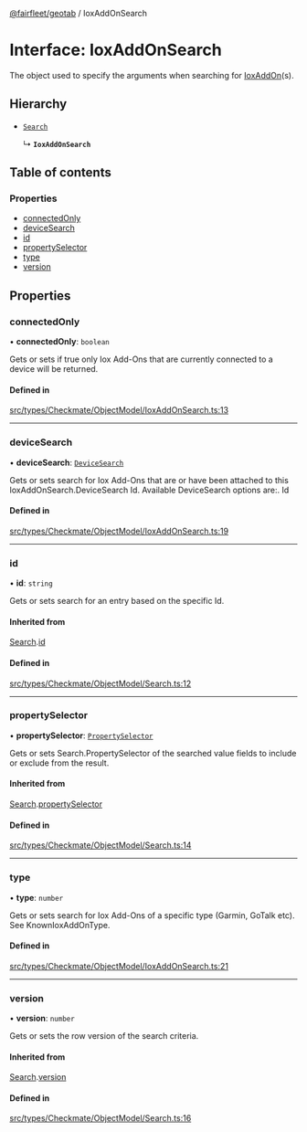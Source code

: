 [@fairfleet/geotab](../README.md) / IoxAddOnSearch

# Interface: IoxAddOnSearch

The object used to specify the arguments when searching for [IoxAddOn](IoxAddOn.md)(s).

## Hierarchy

- [`Search`](Search.md)

  ↳ **`IoxAddOnSearch`**

## Table of contents

### Properties

- [connectedOnly](IoxAddOnSearch.md#connectedonly)
- [deviceSearch](IoxAddOnSearch.md#devicesearch)
- [id](IoxAddOnSearch.md#id)
- [propertySelector](IoxAddOnSearch.md#propertyselector)
- [type](IoxAddOnSearch.md#type)
- [version](IoxAddOnSearch.md#version)

## Properties

### connectedOnly

• **connectedOnly**: `boolean`

Gets or sets if <c>true</c> only Iox Add-Ons that are currently connected to a device will be returned.

#### Defined in

[src/types/Checkmate/ObjectModel/IoxAddOnSearch.ts:13](https://github.com/fairfleet/geotab/blob/b682f10/src/types/Checkmate/ObjectModel/IoxAddOnSearch.ts#L13)

___

### deviceSearch

• **deviceSearch**: [`DeviceSearch`](DeviceSearch.md)

Gets or sets search for Iox Add-Ons that are or have been attached to this IoxAddOnSearch.DeviceSearch Id.
 Available DeviceSearch options are:.
 <list><item><description>Id</description></item></list>

#### Defined in

[src/types/Checkmate/ObjectModel/IoxAddOnSearch.ts:19](https://github.com/fairfleet/geotab/blob/b682f10/src/types/Checkmate/ObjectModel/IoxAddOnSearch.ts#L19)

___

### id

• **id**: `string`

Gets or sets search for an entry based on the specific Id.

#### Inherited from

[Search](Search.md).[id](Search.md#id)

#### Defined in

[src/types/Checkmate/ObjectModel/Search.ts:12](https://github.com/fairfleet/geotab/blob/b682f10/src/types/Checkmate/ObjectModel/Search.ts#L12)

___

### propertySelector

• **propertySelector**: [`PropertySelector`](PropertySelector.md)

Gets or sets Search.PropertySelector of the searched value fields to include or exclude from the result.

#### Inherited from

[Search](Search.md).[propertySelector](Search.md#propertyselector)

#### Defined in

[src/types/Checkmate/ObjectModel/Search.ts:14](https://github.com/fairfleet/geotab/blob/b682f10/src/types/Checkmate/ObjectModel/Search.ts#L14)

___

### type

• **type**: `number`

Gets or sets search for Iox Add-Ons of a specific type (Garmin, GoTalk etc). See KnownIoxAddOnType.

#### Defined in

[src/types/Checkmate/ObjectModel/IoxAddOnSearch.ts:21](https://github.com/fairfleet/geotab/blob/b682f10/src/types/Checkmate/ObjectModel/IoxAddOnSearch.ts#L21)

___

### version

• **version**: `number`

Gets or sets the row version of the search criteria.

#### Inherited from

[Search](Search.md).[version](Search.md#version)

#### Defined in

[src/types/Checkmate/ObjectModel/Search.ts:16](https://github.com/fairfleet/geotab/blob/b682f10/src/types/Checkmate/ObjectModel/Search.ts#L16)
